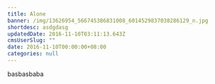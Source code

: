 ```yaml
---
title: Alone
banner: /img/13626954_566745386831008_6014529837038286129_n.jpg
shortdesc: asdgdasg
updatedDate: 2016-11-10T03:11:13.643Z
cmsUserSlug: ""
date: 2016-11-10T00:00:00+08:00
categories: null
---
```


basbasbaba